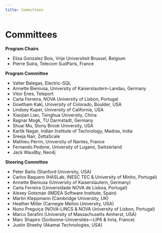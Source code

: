 ```yaml
---
title: Committees
---
```

# Committees

**Program Chairs**
* Elisa Gonzalez Boix, Vrije Universiteit Brussel, Belgium
* Pierre Sutra, Telecom SudParis, France

**Program Committee**
* Valter Balegas, Electric-SQL
* Annette Bieniusa, University of Kaiserslautern-Landau, Germany
* Vitor Enes, Teleport
* Carla Ferreira, NOVA University of Lisbon, Portugal
* Gowtham Kaki, University of Colorado, Boulder, USA
* Lindsey Kuper, University of California, USA
* Xiaojian Liao, Tsinghua University, China
* Ragnar Mogk, TU Darmstadt, Germany
* Shuai Mu, Stony Brook University, USA
* Kartik Nagar, Indian Institute of Technology, Madras, India
* Sreeja Nair, ZettaScale
* Mathieu Perrin, University of Nantes, France
* Fernando Pedone, University of Lugano, Switzerland
* Jack Waudby, Neo4j 
<!-- * Mae Milano, University of California, USA -->

**Steering Committee**
* Peter Bailis (Stanford University, USA)
* Carlos Baquero (HASLab, INESC TEC & University of Minho, Portugal)
* Annette Bieniusa (University of Kaiserslautern, Germany)
* Carla Ferreira (Universidade NOVA de Lisboa, Portugal)
* Alexey Gotsman (IMDEA Software Institute, Spain)
* Martin Kleppmann (Cambridge University, UK)
* Heather Miller (Carnegie Mellon University, USA)
* Nuno Preguiça (NOVA-LINCS & NOVA University of Lisbon, Portugal)
* Marco Serafini (University of Massachusetts Amherst, USA)
* Marc Shapiro (Sorbonne-Universités—LIP6 & Inria, France)
* Justin Sheehy (Akamai Technologies, USA)
